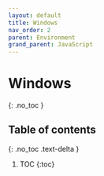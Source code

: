 ```yaml
---
layout: default
title: Windows
nav_order: 2
parent: Environment
grand_parent: JavaScript
---
```


# Windows
{: .no_toc }

## Table of contents
{: .no_toc .text-delta }

1. TOC
{:toc}
